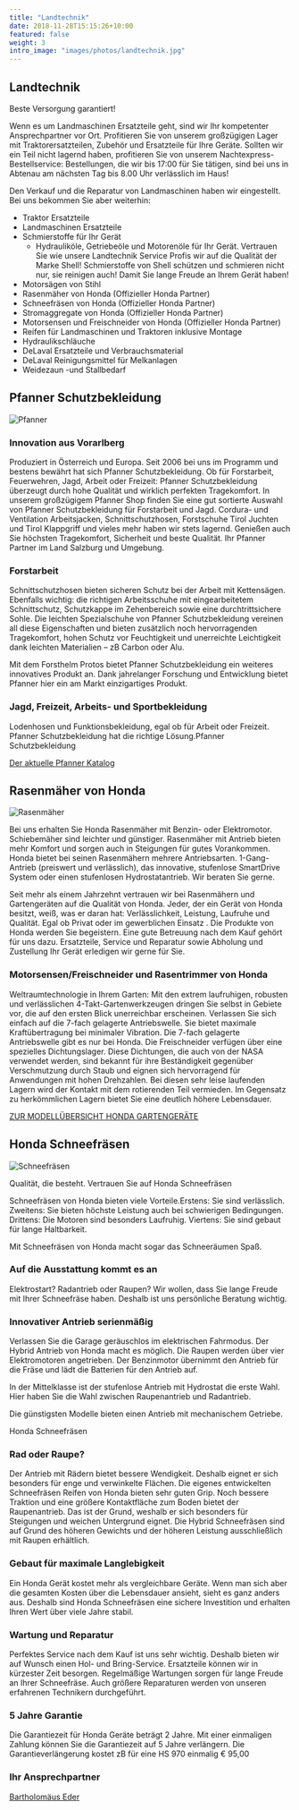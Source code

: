 ```yaml
---
title: "Landtechnik"
date: 2018-11-28T15:15:26+10:00
featured: false
weight: 3
intro_image: "images/photos/landtechnik.jpg"
---
```


## Landtechnik
Beste Versorgung garantiert!

Wenn es um Landmaschinen Ersatzteile geht, sind wir Ihr kompetenter Ansprechpartner vor Ort. Profitieren Sie von unserem großzügigen Lager mit Traktorersatzteilen, Zubehör und Ersatzteile für Ihre Geräte. Sollten wir ein Teil nicht lagernd haben, profitieren Sie von unserem Nachtexpress-Bestellservice: Bestellungen, die wir bis 17:00 für Sie tätigen, sind bei uns in Abtenau am nächsten Tag bis 8.00 Uhr verlässlich im Haus!

Den Verkauf und die Reparatur von Landmaschinen haben wir eingestellt. Bei uns bekommen Sie aber weiterhin:

* Traktor Ersatzteile
* Landmaschinen Ersatzteile
* Schmierstoffe für Ihr Gerät
  * Hydrauliköle, Getriebeöle und Motorenöle für Ihr Gerät. Vertrauen Sie wie unsere Landtechnik Service Profis wir auf die Qualität der Marke Shell! Schmierstoffe von Shell schützen und schmieren nicht nur, sie reinigen auch! Damit Sie lange Freude an Ihrem Gerät haben!
* Motorsägen von Stihl
* Rasenmäher von Honda (Offizieller Honda Partner)
* Schneefräsen von Honda (Offizieller Honda Partner)
* Stromaggregate von Honda (Offizieller Honda Partner)
* Motorsensen und Freischneider von Honda (Offizieller Honda Partner)
* Reifen für Landmaschinen und Traktoren inklusive Montage
* Hydraulikschläuche
* DeLaval Ersatzteile und Verbrauchsmaterial
* DeLaval Reinigungsmittel für Melkanlagen
* Weidezaun -und Stallbedarf

## Pfanner Schutzbekleidung
<img src="{{ 'images/photos/pfanner.jpg' | relative_url }}" alt="Pfanner"/>

### Innovation aus Vorarlberg

Produziert in Österreich und Europa. Seit 2006 bei uns im Programm und bestens bewährt hat sich Pfanner Schutzbekleidung. Ob für Forstarbeit, Feuerwehren, Jagd, Arbeit oder Freizeit: Pfanner Schutzbekleidung überzeugt durch hohe Qualität und wirklich perfekten Tragekomfort. In unserem großzügigem Pfanner Shop finden Sie eine gut sortierte Auswahl von Pfanner Schutzbekleidung für Forstarbeit und Jagd. Cordura- und Ventilation Arbeitsjacken, Schnittschutzhosen, Forstschuhe Tirol Juchten und Tirol Klappgriff und vieles mehr haben wir stets lagernd. Genießen auch Sie höchsten Tragekomfort, Sicherheit und beste Qualität. Ihr Pfanner Partner im Land Salzburg und Umgebung.

### Forstarbeit

Schnittschutzhosen bieten sicheren Schutz bei der Arbeit mit Kettensägen. Ebenfalls wichtig: die richtigen Arbeitsschuhe mit eingearbeitetem Schnittschutz, Schutzkappe im Zehenbereich sowie eine durchtrittsichere Sohle. Die leichten Spezialschuhe von Pfanner Schutzbekleidung vereinen all diese Eigenschaften und bieten zusätzlich noch hervorragenden Tragekomfort, hohen Schutz vor Feuchtigkeit und unerreichte Leichtigkeit dank leichten Materialien – zB Carbon oder Alu.

Mit dem Forsthelm Protos bietet Pfanner Schutzbekleidung ein weiteres innovatives Produkt an. Dank jahrelanger Forschung und Entwicklung bietet Pfanner hier ein am Markt einzigartiges Produkt.

### Jagd, Freizeit, Arbeits- und Sportbekleidung

Lodenhosen und Funktionsbekleidung, egal ob für Arbeit oder Freizeit. Pfanner Schutzbekleidung hat die richtige Lösung.Pfanner Schutzbekleidung

[Der aktuelle Pfanner Katalog](https://pfanner-austria.at/downloads/kataloge/)

## Rasenmäher von Honda
<img src="{{ 'images/photos/rasenmaeher.jpg' | relative_url }}" alt="Rasenmäher"/>

Bei uns erhalten Sie Honda Rasenmäher mit Benzin- oder Elektromotor. Schiebemäher sind leichter und günstiger. Rasenmäher mit Antrieb bieten mehr Komfort und sorgen auch in Steigungen für gutes Vorankommen. Honda bietet bei seinen Rasenmähern mehrere Antriebsarten. 1-Gang-Antrieb (preiswert und verlässlich), das innovative, stufenlose SmartDrive System oder einen stufenlosen Hydrostatantrieb. Wir beraten Sie gerne.

Seit mehr als einem Jahrzehnt vertrauen wir bei Rasenmähern und Gartengeräten auf die Qualität von Honda. Jeder, der ein Gerät von Honda besitzt, weiß, was er daran hat: Verlässlichkeit, Leistung, Laufruhe und Qualität. Egal ob Privat oder im gewerblichen Einsatz . Die Produkte von Honda werden Sie begeistern. Eine gute Betreuung nach dem Kauf gehört für uns dazu. Ersatzteile, Service und Reparatur sowie Abholung und Zustellung Ihr Gerät erledigen wir gerne für Sie.

### Motorsensen/Freischneider und Rasentrimmer von Honda

Weltraumtechnologie in Ihrem Garten: Mit den extrem laufruhigen, robusten und verlässlichen 4-Takt-Gartenwerkzeugen dringen Sie selbst in Gebiete vor, die auf den ersten Blick unerreichbar erscheinen. Verlassen Sie sich einfach auf die 7-fach gelagerte Antriebswelle. Sie bietet maximale Kraftübertragung bei minimaler Vibration. Die 7-fach gelagerte Antriebswelle gibt es nur bei Honda. Die Freischneider verfügen über eine spezielles Dichtungslager. Diese Dichtungen, die auch von der NASA verwendet werden, sind bekannt für ihre Beständigkeit gegenüber Verschmutzung durch Staub und eignen sich hervorragend für Anwendungen mit hohen Drehzahlen. Bei diesen sehr leise laufenden Lagern wird der Kontakt mit dem rotierenden Teil vermieden. Im Gegensatz zu herkömmlichen Lagern bietet Sie eine deutlich höhere Lebensdauer.

[ZUR MODELLÜBERSICHT HONDA GARTENGERÄTE](https://www.honda.at/lawn-and-garden.html)

## Honda Schneefräsen

<img src="{{ 'images/photos/schneefräse.jpg' | relative_url }}" alt="Schneefräsen"/>

Qualität, die besteht. Vertrauen Sie auf Honda Schneefräsen

Schneefräsen von Honda bieten viele Vorteile.Erstens: Sie sind verlässlich. Zweitens: Sie bieten höchste Leistung auch bei schwierigen Bedingungen. Drittens: Die Motoren sind besonders Laufruhig. Viertens: Sie sind gebaut für lange Haltbarkeit.

Mit Schneefräsen von Honda macht sogar das Schneeräumen Spaß.

### Auf die Ausstattung kommt es an

Elektrostart? Radantrieb oder Raupen? Wir wollen, dass Sie lange Freude mit Ihrer Schneefräse haben. Deshalb ist uns persönliche Beratung wichtig.

### Innovativer Antrieb serienmäßig

Verlassen Sie die Garage geräuschlos im elektrischen Fahrmodus. Der Hybrid Antrieb von Honda macht es möglich. Die Raupen werden über vier Elektromotoren angetrieben. Der Benzinmotor übernimmt den Antrieb für die Fräse und lädt die Batterien für den Antrieb auf.

In der Mittelklasse ist der stufenlose Antrieb mit Hydrostat die erste Wahl. Hier haben Sie die Wahl zwischen Raupenantrieb und Radantrieb.

Die günstigsten Modelle bieten einen Antrieb mit mechanischem Getriebe.

Honda Schneefräsen

### Rad oder Raupe?

Der Antrieb mit Rädern bietet bessere Wendigkeit. Deshalb eignet er sich besonders für enge und verwinkelte Flächen. Die eigenes entwickelten Schneefräsen Reifen von Honda bieten sehr guten Grip. Noch bessere Traktion und eine größere Kontaktfläche zum Boden bietet der Raupenantrieb. Das ist der Grund, weshalb er sich besonders für Steigungen und weichen Untergrund eignet. Die Hybrid Schneefräsen sind auf Grund des höheren Gewichts und der höheren Leistung ausschließlich mit Raupen erhältlich.

### Gebaut für maximale Langlebigkeit

Ein Honda Gerät kostet mehr als vergleichbare Geräte. Wenn man sich aber die gesamten Kosten über die Lebensdauer ansieht, sieht es ganz anders aus. Deshalb sind Honda Schneefräsen eine sichere Investition und erhalten Ihren Wert über viele Jahre stabil.

### Wartung und Reparatur

Perfektes Service nach dem Kauf ist uns sehr wichtig. Deshalb bieten wir auf Wunsch einen Hol- und Bring-Service. Ersatzteile können wir in kürzester Zeit besorgen. Regelmäßige Wartungen sorgen für lange Freude an Ihrer Schneefräse. Auch größere Reparaturen werden von unseren erfahrenen Technikern durchgeführt.

### 5 Jahre Garantie

Die Garantiezeit für Honda Geräte beträgt 2 Jahre. Mit einer einmaligen Zahlung können Sie die Garantiezeit auf 5 Jahre verlängern. Die Garantieverlängerung kostet zB für eine HS 970 einmalig € 95,00

### Ihr Ansprechpartner
<a href="{{ 'team/bartholomaeus-eder/' | relative_url }}">Bartholomäus Eder</a>